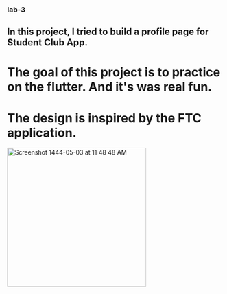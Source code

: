### lab-3
## In this project, I tried to build a profile page for Student Club App.
# The goal of this project is to practice on the flutter. And it's was real fun.
# The design is inspired by the FTC application.
<img width="324" alt="Screenshot 1444-05-03 at 11 48 48 AM" src="https://user-images.githubusercontent.com/110669332/204131888-2fb09041-61f7-4aef-bce9-b863214c972e.png">
